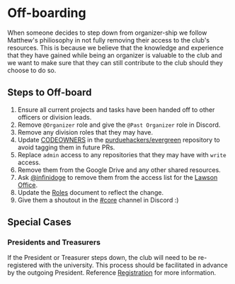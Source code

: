 # Off-boarding

When someone decides to step down from organizer-ship we follow Matthew's philiosophy in not fully removing their access
to the club's resources. This is because we believe that the knowledge and experience that they have gained while being
an organizer is valuable to the club and we want to make sure that they can still contribute to the club should they
choose to do so.

## Steps to Off-board

1. Ensure all current projects and tasks have been handed off to other officers or division leads.
2. Remove `@Organizer` role and give the `@Past Organizer` role in Discord.
3. Remove any division roles that they may have.
4. Update [CODEOWNERS](../../.github/CODEOWNERS) in the [purduehackers/evergreen](https://github.com/purduehackers/evergreen)
   repository to avoid tagging them in future PRs.
5. Replace `admin` access to any repositories that they may have with `write` access.
6. Remove them from the Google Drive and any other shared resources.
7. Ask [@infinidoge](https://github.com/purduehackers/dark-forest/blob/main/people/organizers/infinidoge.md) to remove them
   from the access list for the [Lawson Office](../locations/lawson-office.md).
8. Update the [Roles](../structure/roles.md) document to reflect the change.
9. Give them a shoutout in the [#core](https://discord.com/channels/772576325897945119/890595036855685181) channel in
   Discord :)

## Special Cases

### Presidents and Treasurers

If the President or Treasurer steps down, the club will need to be re-registered with the university. This process
should be facilitated in advance by the outgoing President. Reference [Registration](../resources/registration.md)
for more information.
